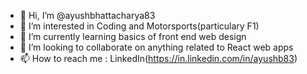 - 👋 Hi, I’m @ayushbhattacharya83
- 👀 I’m interested in Coding and Motorsports(particulary F1)
- 🌱 I’m currently learning basics of front end web design
- 💞️ I’m looking to collaborate on anything related to React web apps
- 📫 How to reach me : LinkedIn(https://in.linkedin.com/in/ayushb83)

<!---
ayushbhattacharya83/ayushbhattacharya83 is a ✨ special ✨ repository because its `README.md` (this file) appears on your GitHub profile.
You can click the Preview link to take a look at your changes.
--->
